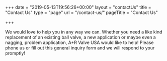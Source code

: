 +++
date = "2019-05-13T19:56:26+00:00"
layout = "contactUs"
title = "Contact Us"
type = "page"
url = "/contact-us/"
pageTitle = "Contact Us"

+++

We would love to help you in any way we can. Whether you need a like kind replacement of an existing ball valve, a new application or maybe even a nagging, problem application, A+R Valve USA would like to help! Please phone us or fill out this general inquiry form and we will respond to your promptly!